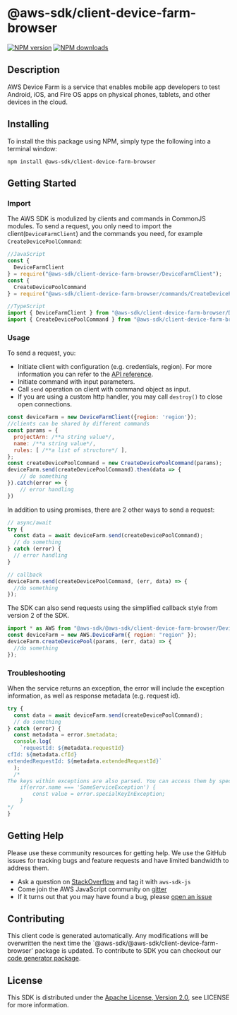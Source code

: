 # @aws-sdk/client-device-farm-browser

[![NPM version](https://img.shields.io/npm/v/@aws-sdk/client-device-farm-browser/preview.svg)](https://www.npmjs.com/package/@aws-sdk/client-device-farm-browser)
[![NPM downloads](https://img.shields.io/npm/dm/@aws-sdk/client-device-farm-browser.svg)](https://www.npmjs.com/package/@aws-sdk/client-device-farm-browser)

## Description

<p>AWS Device Farm is a service that enables mobile app developers to test Android, iOS, and Fire OS apps on physical phones, tablets, and other devices in the cloud.</p>

## Installing

To install the this package using NPM, simply type the following into a terminal window:

```
npm install @aws-sdk/client-device-farm-browser
```

## Getting Started

### Import

The AWS SDK is modulized by clients and commands in CommonJS modules. To send a request, you only need to import the client(`DeviceFarmClient`) and the commands you need, for example `CreateDevicePoolCommand`:

```javascript
//JavaScript
const {
  DeviceFarmClient
} = require("@aws-sdk/client-device-farm-browser/DeviceFarmClient");
const {
  CreateDevicePoolCommand
} = require("@aws-sdk/client-device-farm-browser/commands/CreateDevicePoolCommand");
```

```javascript
//TypeScript
import { DeviceFarmClient } from "@aws-sdk/client-device-farm-browser/DeviceFarmClient";
import { CreateDevicePoolCommand } from "@aws-sdk/client-device-farm-browser/commands/CreateDevicePoolCommand";
```

### Usage

To send a request, you:

- Initiate client with configuration (e.g. credentials, region). For more information you can refer to the [API reference][].
- Initiate command with input parameters.
- Call `send` operation on client with command object as input.
- If you are using a custom http handler, you may call `destroy()` to close open connections.

```javascript
const deviceFarm = new DeviceFarmClient({region: 'region'});
//clients can be shared by different commands
const params = {
  projectArn: /**a string value*/,
  name: /**a string value*/,
  rules: [ /**a list of structure*/ ],
};
const createDevicePoolCommand = new CreateDevicePoolCommand(params);
deviceFarm.send(createDevicePoolCommand).then(data => {
    // do something
}).catch(error => {
    // error handling
})
```

In addition to using promises, there are 2 other ways to send a request:

```javascript
// async/await
try {
  const data = await deviceFarm.send(createDevicePoolCommand);
  // do something
} catch (error) {
  // error handling
}
```

```javascript
// callback
deviceFarm.send(createDevicePoolCommand, (err, data) => {
  //do something
});
```

The SDK can also send requests using the simplified callback style from version 2 of the SDK.

```javascript
import * as AWS from "@aws-sdk/@aws-sdk/client-device-farm-browser/DeviceFarm";
const deviceFarm = new AWS.DeviceFarm({ region: "region" });
deviceFarm.createDevicePool(params, (err, data) => {
  //do something
});
```

### Troubleshooting

When the service returns an exception, the error will include the exception information, as well as response metadata (e.g. request id).

```javascript
try {
  const data = await deviceFarm.send(createDevicePoolCommand);
  // do something
} catch (error) {
  const metadata = error.$metadata;
  console.log(
    `requestId: ${metadata.requestId}
cfId: ${metadata.cfId}
extendedRequestId: ${metadata.extendedRequestId}`
  );
  /*
The keys within exceptions are also parsed. You can access them by specifying exception names:
    if(error.name === 'SomeServiceException') {
        const value = error.specialKeyInException;
    }
*/
}
```

## Getting Help

Please use these community resources for getting help. We use the GitHub issues for tracking bugs and feature requests and have limited bandwidth to address them.

- Ask a question on [StackOverflow](https://stackoverflow.com/questions/tagged/aws-sdk-js) and tag it with `aws-sdk-js`
- Come join the AWS JavaScript community on [gitter](https://gitter.im/aws/aws-sdk-js-v3)
- If it turns out that you may have found a bug, please [open an issue](https://github.com/aws/aws-sdk-js-v3/issues)

## Contributing

This client code is generated automatically. Any modifications will be overwritten the next time the `@aws-sdk/@aws-sdk/client-device-farm-browser' package is updated. To contribute to SDK you can checkout our [code generator package][].

## License

This SDK is distributed under the
[Apache License, Version 2.0](http://www.apache.org/licenses/LICENSE-2.0),
see LICENSE for more information.

[code generator package]: https://github.com/aws/aws-sdk-js-v3/tree/master/packages/service-types-generator
[api reference]: https://docs.aws.amazon.com/AWSJavaScriptSDK/latest/
